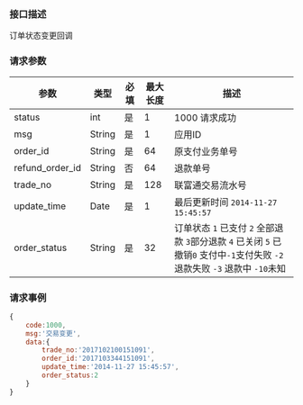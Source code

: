 ### 接口描述
订单状态变更回调

### 请求参数
|参数|类型|必填|最大长度|描述|
|-----|-----|-----|-----|-----|
|status|int|是|1|1000 请求成功 |
|msg|String|是|1|应用ID|
|order_id|String|是|64|原支付业务单号|
|refund_order_id|String|否|64|退款单号|
|trade_no|String|是|128|联富通交易流水号|
|update_time|Date|是|1|最后更新时间 `2014-11-27 15:45:57`|
|order_status|String|是|32|订单状态 `1` 已支付 `2` 全部退款 `3`部分退款 `4` 已关闭 `5` 已撤销`0` 支付中`-1`支付失败 `-2`退款失败  `-3` 退款中 `-10`未知 |
### 请求事例
```javascript
{
    code:1000,
    msg:'交易变更',
    data:{
        trade_no:'2017102100151091',
        order_id:'2017103344151091',
        update_time:'2014-11-27 15:45:57',
        order_status:2
    }
}
```